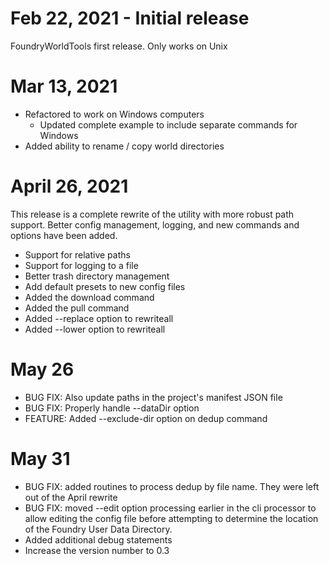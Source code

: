 # Feb 22, 2021 - Initial release

FoundryWorldTools first release. Only works on Unix

# Mar 13, 2021

* Refactored to work on Windows computers
  * Updated complete example to include separate commands for Windows
* Added ability to rename / copy world directories

# April 26, 2021

This release is a complete rewrite of the utility with more robust path
support. Better config management, logging, and new commands and options have 
been added.

* Support for relative paths
* Support for logging to a file
* Better trash directory management
* Add default presets to new config files
* Added the download command
* Added the pull command
* Added --replace option to rewriteall
* Added --lower option to rewriteall

# May 26

* BUG FIX: Also update paths in the project's manifest JSON file
* BUG FIX: Properly handle --dataDir option
* FEATURE: Added --exclude-dir option on dedup command

# May 31

* BUG FIX: added routines to process dedup by file name. They were left out of the April rewrite
* BUG FIX: moved --edit option processing earlier in the cli processor to allow editing the config
  file before attempting to determine the location of the Foundry User Data Directory.
* Added additional debug statements
* Increase the version number to 0.3
